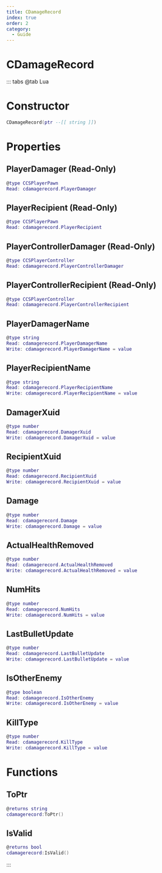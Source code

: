```yaml
---
title: CDamageRecord
index: true
order: 2
category:
  - Guide
---
```


# CDamageRecord

::: tabs
@tab Lua
# Constructor
```lua
CDamageRecord(ptr --[[ string ]])
```
# Properties
## PlayerDamager (Read-Only)
```lua
@type CCSPlayerPawn
Read: cdamagerecord.PlayerDamager
```
## PlayerRecipient (Read-Only)
```lua
@type CCSPlayerPawn
Read: cdamagerecord.PlayerRecipient
```
## PlayerControllerDamager (Read-Only)
```lua
@type CCSPlayerController
Read: cdamagerecord.PlayerControllerDamager
```
## PlayerControllerRecipient (Read-Only)
```lua
@type CCSPlayerController
Read: cdamagerecord.PlayerControllerRecipient
```
## PlayerDamagerName 
```lua
@type string
Read: cdamagerecord.PlayerDamagerName
Write: cdamagerecord.PlayerDamagerName = value
```
## PlayerRecipientName 
```lua
@type string
Read: cdamagerecord.PlayerRecipientName
Write: cdamagerecord.PlayerRecipientName = value
```
## DamagerXuid 
```lua
@type number
Read: cdamagerecord.DamagerXuid
Write: cdamagerecord.DamagerXuid = value
```
## RecipientXuid 
```lua
@type number
Read: cdamagerecord.RecipientXuid
Write: cdamagerecord.RecipientXuid = value
```
## Damage 
```lua
@type number
Read: cdamagerecord.Damage
Write: cdamagerecord.Damage = value
```
## ActualHealthRemoved 
```lua
@type number
Read: cdamagerecord.ActualHealthRemoved
Write: cdamagerecord.ActualHealthRemoved = value
```
## NumHits 
```lua
@type number
Read: cdamagerecord.NumHits
Write: cdamagerecord.NumHits = value
```
## LastBulletUpdate 
```lua
@type number
Read: cdamagerecord.LastBulletUpdate
Write: cdamagerecord.LastBulletUpdate = value
```
## IsOtherEnemy 
```lua
@type boolean
Read: cdamagerecord.IsOtherEnemy
Write: cdamagerecord.IsOtherEnemy = value
```
## KillType 
```lua
@type number
Read: cdamagerecord.KillType
Write: cdamagerecord.KillType = value
```
# Functions
## ToPtr
```lua
@returns string
cdamagerecord:ToPtr()
```
## IsValid
```lua
@returns bool
cdamagerecord:IsValid()
```

:::